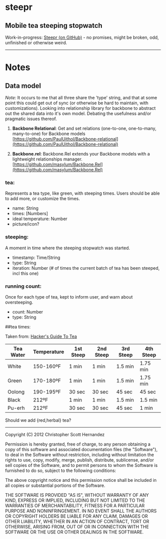 # steepr

## Mobile tea steeping stopwatch

Work-in-progress: [Steepr (on GitHub)](http://christopherscott.github.com/steepr) - no promises, might be broken, odd, unfinished or otherwise weird.

* * *

# Notes

## Data model

*Note:* It occurs to me that all three share the 'type' string, and that at some point this could get out of sync (or otherwise be hard to maintain, with customizations). Looking into relationship library for backbone to abstract out the shared data into it's own model. Debating the usefulness and/or pragmatic issues thereof.

1. **Backbone Relational**: Get and set relations (one-to-one, one-to-many, many-to-one) for Backbone models
[https://github.com/PaulUithol/Backbone-relational](https://github.com/PaulUithol/Backbone-relational)

2. **Backbone.rel**: Backbone.Rel extends your Backbone models with a lightweight relationships manager.
[https://github.com/masylum/Backbone.Rel](https://github.com/masylum/Backbone.Rel)

### tea: 

Represents a tea type, like green, with steeping times. Users should be able to add more, or customize the times.

  - name: String
  - times: [Numbers]
  - ideal temperature: Number
  - picture/icon?

### steeping:

A moment in time where the steeping stopwatch was started.

  - timestamp: Time/String
  - type: String
  - iteration: Number (# of times the current batch of tea has been steeped, incl this one)

### running count:

Once for each type of tea, kept to inform user, and warn about oversteeping.

  - count: Number
  - type: String


##tea times:

Taken from: [Hacker's Guide To Tea](http://worldoftea.org/hackers-guide-to-tea/)

| Tea Water | Temperature | 1st Steep | 2nd Steep | 3rd Steep | 4th Steep
|-----------|-------------|-----------|-----------|-----------|----------
|White      | 150-160ºF   | 1 min     | 1 min     | 1.5 min   | 1.75 min
|Green      | 170-180ºF   | 1 min     | 1 min     | 1.5 min   | 1.75 min
|Oolong     | 190-195ºF   | 30 sec    | 30 sec    | 45 sec    | 45 sec
|Black      | 212ºF       | 1 min     | 1 min     | 1.5 min   | 1.5 min
|Pu-erh     | 212ºF       | 30 sec    | 30 sec    | 45 sec    | 1 min

Should we add {red,herbal} tea?

* * *

Copyright (C) 2012 Christopher Scott Hernandez

Permission is hereby granted, free of charge, to any person obtaining a copy of this software and associated documentation files (the "Software"), to deal in the Software without restriction, including without limitation the rights to use, copy, modify, merge, publish, distribute, sublicense, and/or sell copies of the Software, and to permit persons to whom the Software is furnished to do so, subject to the following conditions:

The above copyright notice and this permission notice shall be included in all copies or substantial portions of the Software.

THE SOFTWARE IS PROVIDED "AS IS", WITHOUT WARRANTY OF ANY KIND, EXPRESS OR IMPLIED, INCLUDING BUT NOT LIMITED TO THE WARRANTIES OF MERCHANTABILITY, FITNESS FOR A PARTICULAR PURPOSE AND NONINFRINGEMENT. IN NO EVENT SHALL THE AUTHORS OR COPYRIGHT HOLDERS BE LIABLE FOR ANY CLAIM, DAMAGES OR OTHER LIABILITY, WHETHER IN AN ACTION OF CONTRACT, TORT OR OTHERWISE, ARISING FROM, OUT OF OR IN CONNECTION WITH THE SOFTWARE OR THE USE OR OTHER DEALINGS IN THE SOFTWARE.